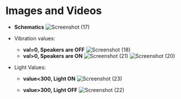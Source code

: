 # Images and Videos

* **Schematics**
  ![Screenshot (17)](https://user-images.githubusercontent.com/98849909/157192334-e60c1b32-6bbb-435a-8caf-36719e6d62cf.png)
* Vibration values:
  * **val=0, Speakers are OFF**
  ![Screenshot (18)](https://user-images.githubusercontent.com/98849909/157192293-765fc483-1e8b-40d9-89e6-781eeed0a985.png) 
  * **val>0, Speakers are ON**
  ![Screenshot (21)](https://user-images.githubusercontent.com/98849909/157192216-78f80faa-b56c-4129-aea6-1f680f90aa54.png)
  ![Screenshot (20)](https://user-images.githubusercontent.com/98849909/157192246-8474bac1-ff42-4aaf-a1c8-87435ef95e2f.png)

* Light Values:
  * **value<300, Light ON**
  ![Screenshot (23)](https://user-images.githubusercontent.com/98849909/157192089-32d4debb-27d5-45f0-92e2-a30719f66002.png)

  * **value>300, Light OFF**
  ![Screenshot (22)](https://user-images.githubusercontent.com/98849909/157192129-7555eeab-b7c0-435a-adf7-57a5f9acdbe1.png)
